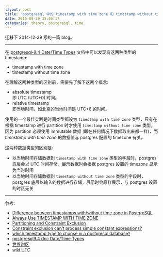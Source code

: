 ```yaml
---
layout: post
title: "postgresql 中的 timestamp with time zone 和 timestamp without timezone 的区别"
date: 2015-09-20 18:00:17
categories: theory, postgresql, time
---
```

迁移下 2014-12-29 写的一篇 blog。  
<hr>

在 [postgresql-9.4 Date/Time Types][postgresql-9.4 Date/Time Types] 文档中可以发现有这两种类型的 timestamp:  

* timestamp with time zone  
* timestamp without time zone  

在理解这两种类型的区别前，需要先了解下这两个概念:  

* absolute timestamp  
  即 UTC (UTC+0) 时间。  
* relative timestamp  
  即当地时间，如北京的当地时间是 UTC+8 的时间。  

使用的一个最佳实践是时间类型都设为 `timestamp with time zone` 类型，只有在根据 timestamp 进行 partition 时才使用 `timestamp without time zone` 类型，因为 partition 必须使用 immutable 数据 (即在任何情况下数据取出来都一样)，而 *timestamp with time zone* 的数据值与 postgres 配置的 timezone 有关。    

这两种数据类型的区别是:  

* 以当地时间存储数据到 `timestamp with time zone` 类型的字段时，postgres 底层会以 UTC 时间存储，展示数据时会根据 postgres 设置的 timezone 显示为当时时间  
* 以当地时间存储数据到 `timestamp without time zone` 类型的字段时，postgres 底层以输入的数据进行存储，展示时会原样展示，与 postgres 设置的时区无关  


<hr>
参考:  

* [Difference between timestamps with/without time zone in PostgreSQL][Difference between timestamps with/without time zone in PostgreSQL]  
* [Always Use TIMESTAMP WITH TIME ZONE][Always Use TIMESTAMP WITH TIME ZONE]  
* [Partitioning and Constraint Exclusion][Partitioning and Constraint Exclusion]  
* [Constraint exclusion can't process simple constant expressions?][Constraint exclusion can't process simple constant expressions?]  
* [which timestamp type to choose in a postgresql database?][which timestamp type to choose in a postgresql database?]  
* [postgresql9.4 doc Date/Time Types][postgresql9.4 doc Date/Time Types]  
* [世界时区][世界时区]  
* [wiki UTC][wiki UTC]  


[Difference between timestamps with/without time zone in PostgreSQL]: http://stackoverflow.com/questions/5876218/difference-between-timestamps-with-without-time-zone-in-postgresql  
[Always Use TIMESTAMP WITH TIME ZONE]: http://justatheory.com/computers/databases/postgresql/use-timestamptz.html  
[Partitioning and Constraint Exclusion]: http://www.postgresql.org/docs/9.4/static/ddl-partitioning.html#DDL-PARTITIONING-CONSTRAINT-EXCLUSION  
[Constraint exclusion can't process simple constant expressions?]: http://comments.gmane.org/gmane.comp.db.postgresql.performance/29681  
[which timestamp type to choose in a postgresql database?]: http://stackoverflow.com/questions/6151084/which-timestamp-type-to-choose-in-a-postgresql-database  
[postgresql9.4 doc Date/Time Types]: http://www.postgresql.org/docs/9.4/static/datatype-datetime.html  
[世界时区]: http://www.worldtimezone.com/index_cn.php  
[wiki UTC]: http://en.wikipedia.org/wiki/Coordinated_Universal_Time  
[postgresql-9.4 Date/Time Types]: http://www.postgresql.org/docs/9.4/static/datatype-datetime.html  
